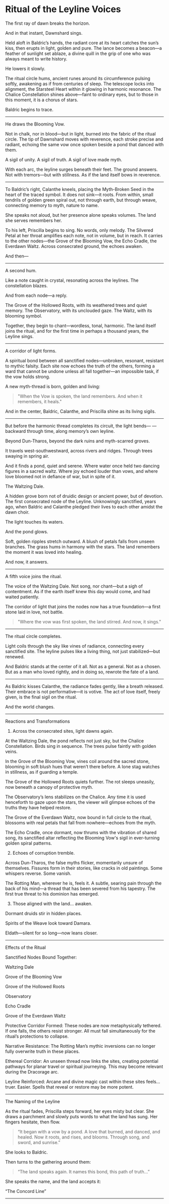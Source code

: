 # Ritual of the Leyline Voices

The first ray of dawn breaks the horizon.

And in that instant, Dawnshard sings.

Held aloft in Baldric’s hands, the radiant core at its heart catches the sun’s kiss, then erupts in light, golden and pure. The lance becomes a beacon—a feather of sunlight set ablaze, a divine quill in the grip of one who was always meant to write history.

He lowers it slowly.

The ritual circle hums, ancient runes around its circumference pulsing softly, awakening as if from centuries of sleep. The telescope locks into alignment, the Starsteel Heart within it glowing in harmonic resonance. The Chalice Constellation shines above—faint to ordinary eyes, but to those in this moment, it is a chorus of stars.

Baldric begins to trace.


---

He draws the Blooming Vow.

Not in chalk, nor in blood—but in light, burned into the fabric of the ritual circle. The tip of Dawnshard moves with reverence, each stroke precise and radiant, echoing the same vow once spoken beside a pond that danced with them.

A sigil of unity. A sigil of truth. A sigil of love made myth.

With each arc, the leyline surges beneath their feet. The ground answers. Not with tremors—but with stillness. As if the land itself bows in reverence.


---

To Baldric’s right, Calanthe kneels, placing the Myth-Broken Seed in the heart of the traced symbol. It does not sink—it roots. From within, small tendrils of golden green spiral out, not through earth, but through weave, connecting memory to myth, nature to name.

She speaks not aloud, but her presence alone speaks volumes. The land she serves remembers her.

To his left, Priscilla begins to sing. No words, only melody. The Silvered Petal at her throat amplifies each note, not in volume, but in reach. It carries to the other nodes—the Grove of the Blooming Vow, the Echo Cradle, the Everdawn Waltz. Across consecrated ground, the echoes awaken.

And then—


---

A second hum.

Like a note caught in crystal, resonating across the leylines. The constellation blazes.

And from each node—a reply.

The Grove of the Hollowed Roots, with its weathered trees and quiet memory. The Observatory, with its unclouded gaze. The Waltz, with its blooming symbol.

Together, they begin to chant—wordless, tonal, harmonic. The land itself joins the ritual, and for the first time in perhaps a thousand years, the Leyline sings.


---

A corridor of light forms.

A spiritual bond between all sanctified nodes—unbroken, resonant, resistant to mythic falsity. Each site now echoes the truth of the others, forming a ward that cannot be undone unless all fall together—an impossible task, if the vow holds strong.

A new myth-thread is born, golden and living:

> "When the Vow is spoken, the land remembers. And when it remembers, it heals."



And in the center, Baldric, Calanthe, and Priscilla shine as its living sigils.


---

But before the harmonic thread completes its circuit, the light bends—
—backward through time, along memory’s own leyline.

Beyond Dun-Tharos, beyond the dark ruins and myth-scarred groves.

It travels west-southwestward, across rivers and ridges. Through trees swaying in spring air.

And it finds a pond, quiet and serene. Where water once held two dancing figures in a sacred waltz.
Where joy echoed louder than vows, and where love bloomed not in defiance of war, but in spite of it.

The Waltzing Dale.

A hidden grove born not of druidic design or ancient power, but of devotion.
The first consecrated node of the Leyline. Unknowingly sanctified, years ago, when Baldric and Calanthe pledged their lives to each other amidst the dawn choir.

The light touches its waters.

And the pond glows.

Soft, golden ripples stretch outward. A blush of petals falls from unseen branches. The grass hums in harmony with the stars. The land remembers the moment it was loved into healing.

And now, it answers.


---

A fifth voice joins the ritual.

The voice of the Waltzing Dale.
Not song, nor chant—but a sigh of contentment. As if the earth itself knew this day would come, and had waited patiently.

The corridor of light that joins the nodes now has a true foundation—a first stone laid in love, not battle.

> "Where the vow was first spoken, the land stirred. And now, it sings."




---

The ritual circle completes.

Light coils through the sky like vines of radiance, connecting every sanctified site. The leyline pulses like a living thing, not just stabilized—but renewed.

And Baldric stands at the center of it all. Not as a general. Not as a chosen.
But as a man who loved rightly, and in doing so, rewrote the fate of a land.

---


As Baldric kisses Calanthe, the radiance fades gently, like a breath released. Their embrace is not performative—it is votive. The act of love itself, freely given, is the final sigil on the ritual.

And the world changes.


---

Reactions and Transformations

1. Across the consecrated sites, light dawns again.

At the Waltzing Dale, the pond reflects not just sky, but the Chalice Constellation. Birds sing in sequence. The trees pulse faintly with golden veins.

In the Grove of the Blooming Vow, vines coil around the sacred stone, blooming in soft blush hues that weren’t there before. A lone stag watches in stillness, as if guarding a temple.

The Grove of the Hollowed Roots quiets further. The rot sleeps uneasily, now beneath a canopy of protective myth.

The Observatory’s lens stabilizes on the Chalice. Any time it is used henceforth to gaze upon the stars, the viewer will glimpse echoes of the truths they have helped restore.

The Grove of the Everdawn Waltz, now bound in full circle to the ritual, blossoms with real petals that fall from nowhere—echoes from the myth.

The Echo Cradle, once dormant, now thrums with the vibration of shared song, its sanctified altar reflecting the Blooming Vow's sigil in ever-turning golden spiral patterns.


2. Echoes of corruption tremble.

Across Dun-Tharos, the false myths flicker, momentarily unsure of themselves. Fissures form in their stories, like cracks in old paintings. Some whispers reverse. Some vanish.

The Rotting Man, wherever he is, feels it. A subtle, searing pain through the back of his mind—a thread that has been severed from his tapestry. The first true threat to his dominion has emerged.


3. Those aligned with the land... awaken.

Dormant druids stir in hidden places.

Spirits of the Weave look toward Damara.

Eldath—silent for so long—now leans closer.



---

Effects of the Ritual

Sanctified Nodes Bound Together:

Waltzing Dale

Grove of the Blooming Vow

Grove of the Hollowed Roots

Observatory

Echo Cradle

Grove of the Everdawn Waltz


Protective Corridor Formed: These nodes are now metaphysically tethered. If one falls, the others resist stronger. All must fall simultaneously for the ritual’s protections to collapse.

Narrative Resistance: The Rotting Man’s mythic inversions can no longer fully overwrite truth in these places.

Ethereal Corridor: An unseen thread now links the sites, creating potential pathways for planar travel or spiritual journeying. This may become relevant during the Dracorage arc.

Leyline Reinforced: Arcane and divine magic cast within these sites feels... truer. Easier. Spells that reveal or restore may be more potent.



---

The Naming of the Leyline

As the ritual fades, Priscilla steps forward, her eyes misty but clear. She draws a parchment and slowly puts words to what the land has sung. Her fingers hesitate, then flow.

> “It began with a vow by a pond.
A love that burned, and danced, and healed.
Now it roots, and rises, and blooms.
Through song, and sword, and sunrise.”


She looks to Baldric.

Then turns to the gathering around them:

> “The land speaks again.
It names this bond, this path of truth…”

She speaks the name, and the land accepts it:

“The Concord Line”

---
